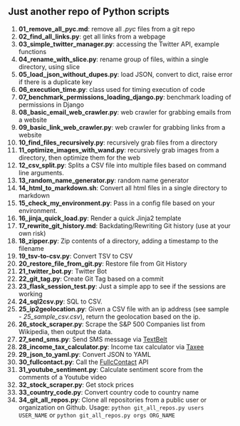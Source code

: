 ## Just another repo of Python scripts

1. **01_remove_all_pyc.md**: remove all *.pyc* files from a git repo
1. **02_find_all_links.py**: get all links from a webpage
1. **03_simple_twitter_manager.py**: accessing the Twitter API, example functions
1. **04_rename_with_slice.py**: rename group of files, within a single directory, using slice
1. **05_load_json_without_dupes.py**: load JSON, convert to dict, raise error if there is a duplicate key
1. **06_execution_time.py**: class used for timing execution of code
1. **07_benchmark_permissions_loading_django.py**: benchmark loading of permissions in Django
1. **08_basic_email_web_crawler.py**: web crawler for grabbing emails from a website
1. **09_basic_link_web_crawler.py**: web crawler for grabbing links from a website
1. **10_find_files_recursively.py**: recursively grab files from a directory
1. **11_optimize_images_with_wand.py**: recursively grab images from a directory, then optimize them for the web
1. **12_csv_split.py**: Splits a CSV file into multiple files based on command line arguments.
1. **13_random_name_generator.py**: random name generator
1. **14_html_to_markdown.sh**: Convert all html files in a single directory to markdown
1. **15_check_my_environment.py**: Pass in a config file based on your environment.
1. **16_jinja_quick_load.py**: Render a quick Jinja2 template
1. **17_rewrite_git_history.md**: Backdating/Rewriting Git history (use at your own risk)
1. **18_zipper.py**: Zip contents of a directory, adding a timestamp to the filename
1. **19_tsv-to-csv.py**: Convert TSV to CSV
1. **20_restore_file_from_git.py**: Restore file from Git History
1. **21_twitter_bot.py**: Twitter Bot
1. **22_git_tag.py**: Create Git Tag based on a commit
1. **23_flask_session_test.py**: Just a simple app to see if the sessions are working
1. **24_sql2csv.py**: SQL to CSV.
1. **25_ip2geolocation.py**: Given a CSV file with an ip address (see sample - *25_sample_csv.csv*), return the geolocation based on the ip.
1. **26_stock_scraper.py**: Scrape the S&P 500 Companies list from Wikipedia, then output the data.
1. **27_send_sms.py**: Send SMS message via [TextBelt](http://textbelt.com/)
1. **28_income_tax_calculator.py**: Income tax calculator via [Taxee](http://taxee.io/)
1. **29_json_to_yaml.py**: Convert JSON to YAML
1. **30_fullcontact.py**: Call the [FullcContact](https://www.fullcontact.com/developer/) API
1. **31_youtube_sentiment.py**: Calculate sentiment score from the comments of a Youtube video
1. **32_stock_scraper.py**: Get stock prices
1. **33_country_code.py**: Convert country code to country name
1. **34_git_all_repos.py**: Clone all repositories from a public user or organization on Github. Usage: `python git_all_repos.py users USER_NAME` or `python git_all_repos.py orgs ORG_NAME`
